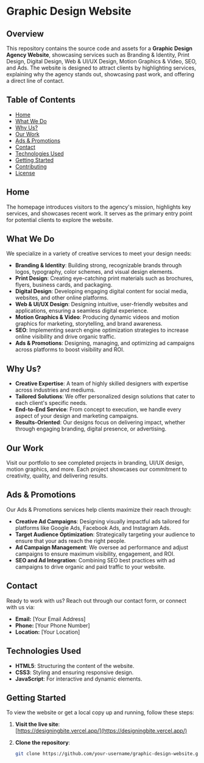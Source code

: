 # Graphic Design Website

## Overview

This repository contains the source code and assets for a **Graphic Design Agency Website**, showcasing services such as Branding & Identity, Print Design, Digital Design, Web & UI/UX Design, Motion Graphics & Video, SEO, and Ads. The website is designed to attract clients by highlighting services, explaining why the agency stands out, showcasing past work, and offering a direct line of contact.

## Table of Contents

- [Home](#home)
- [What We Do](#what-we-do)
- [Why Us?](#why-us)
- [Our Work](#our-work)
- [Ads & Promotions](#ads--promotions)
- [Contact](#contact)
- [Technologies Used](#technologies-used)
- [Getting Started](#getting-started)
- [Contributing](#contributing)
- [License](#license)

## Home

The homepage introduces visitors to the agency's mission, highlights key services, and showcases recent work. It serves as the primary entry point for potential clients to explore the website.

## What We Do

We specialize in a variety of creative services to meet your design needs:

- **Branding & Identity**: Building strong, recognizable brands through logos, typography, color schemes, and visual design elements.
- **Print Design**: Creating eye-catching print materials such as brochures, flyers, business cards, and packaging.
- **Digital Design**: Developing engaging digital content for social media, websites, and other online platforms.
- **Web & UI/UX Design**: Designing intuitive, user-friendly websites and applications, ensuring a seamless digital experience.
- **Motion Graphics & Video**: Producing dynamic videos and motion graphics for marketing, storytelling, and brand awareness.
- **SEO**: Implementing search engine optimization strategies to increase online visibility and drive organic traffic.
- **Ads & Promotions**: Designing, managing, and optimizing ad campaigns across platforms to boost visibility and ROI.

## Why Us?

- **Creative Expertise**: A team of highly skilled designers with expertise across industries and mediums.
- **Tailored Solutions**: We offer personalized design solutions that cater to each client's specific needs.
- **End-to-End Service**: From concept to execution, we handle every aspect of your design and marketing campaigns.
- **Results-Oriented**: Our designs focus on delivering impact, whether through engaging branding, digital presence, or advertising.

## Our Work

Visit our portfolio to see completed projects in branding, UI/UX design, motion graphics, and more. Each project showcases our commitment to creativity, quality, and delivering results.

## Ads & Promotions

Our Ads & Promotions services help clients maximize their reach through:

- **Creative Ad Campaigns**: Designing visually impactful ads tailored for platforms like Google Ads, Facebook Ads, and Instagram Ads.
- **Target Audience Optimization**: Strategically targeting your audience to ensure that your ads reach the right people.
- **Ad Campaign Management**: We oversee ad performance and adjust campaigns to ensure maximum visibility, engagement, and ROI.
- **SEO and Ad Integration**: Combining SEO best practices with ad campaigns to drive organic and paid traffic to your website.

## Contact

Ready to work with us? Reach out through our contact form, or connect with us via:

- **Email:** [Your Email Address]
- **Phone:** [Your Phone Number]
- **Location:** [Your Location]

## Technologies Used

- **HTML5**: Structuring the content of the website.
- **CSS3**: Styling and ensuring responsive design.
- **JavaScript**: For interactive and dynamic elements.

## Getting Started

To view the website or get a local copy up and running, follow these steps:

1. **Visit the live site**:  
   [https://designingbite.vercel.app/](https://designingbite.vercel.app/)

2. **Clone the repository**:  
   ```bash
   git clone https://github.com/your-username/graphic-design-website.git
